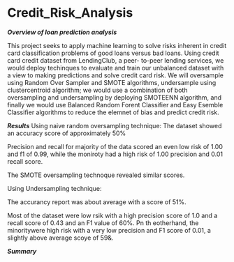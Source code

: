 # Credit_Risk_Analysis

***Overview of loan prediction analysis***

This project seeks to apply machine learning to solve risks inherent in credit card classification problems of good loans versus bad loans. Using credit card credit dataset from LendingClub, a peer- to-peer lending services, we would deploy techinques to evaluate and train our unbalanced dataset with a view to making predictions and solve credit card risk. We will oversample using Random Over Sampler and SMOTE algorithms, undersample using clustercentroid algorithm; we would use a combination of both oversampling and undersampling by deploying SMOTEENN algorithm, and finally we would use Balanced Random Forent Classifier and Easy Esemble Classifier algorithms to reduce the elemnet of bias and predict credit risk.


***Results***
Using naive random oversampling technique:
The dataset showed an accuracy score of approximately 50%

Precision and recall for majority of the data scored an even low risk of 1.00 and f1 of 0.99, while the moniroty had a high risk of 1.00 precision and 0.01 recall score.

The SMOTE oversampling technoque revealed similar scores.

Using Undersampling technique:

The accurancy report was about average with a score of 51%.

Most of the dataset were low rsik with a high precision score of 1.0 and a recall score of 0.43 and an F1 value of 60%. Pn th eotherhand, the minoritywere high risk with a very low precision and F1 score of 0.01, a slightly above average scoye of 59&.




***Summary***
